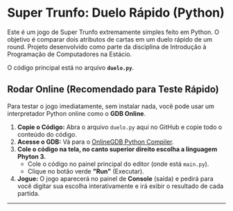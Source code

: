 # Super Trunfo: Duelo Rápido (Python)

Este é um jogo de Super Trunfo extremamente simples feito em Python. O objetivo é comparar dois atributos de cartas em um duelo rápido de um round.
Projeto desenvolvido como parte da disciplina de Introdução à Programação de Computadores na Estácio.

O código principal está no arquivo **`duelo.py`**.



## Rodar Online (Recomendado para Teste Rápido)

Para testar o jogo imediatamente, sem instalar nada, você pode usar um interpretador Python online como o **GDB Online**.

1.  **Copie o Código:** Abra o arquivo `duelo.py` aqui no GitHub e copie todo o conteúdo do código.
2.  **Acesse o GDB:** Vá para o [OnlineGDB Python Compiler](https://www.onlinegdb.com/).
3.  **Cole o código na tela, no canto superior direito escolha a linguagem Phyton 3.**
    * Cole o código no painel principal do editor (onde está `main.py`).
    * Clique no botão verde **"Run"** (Executar).
4.  **Jogue:** O jogo aparecerá no painel de **Console** (saída) e pedirá para você digitar sua escolha interativamente e irá exibir o resultado de cada partida.

---
